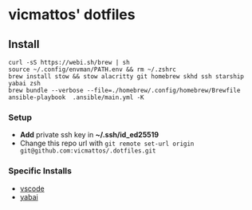 # vicmattos' dotfiles

## Install
```
curl -sS https://webi.sh/brew | sh
source ~/.config/envman/PATH.env && rm ~/.zshrc
brew install stow && stow alacritty git homebrew skhd ssh starship yabai zsh
brew bundle --verbose --file=./homebrew/.config/homebrew/Brewfile
ansible-playbook  .ansible/main.yml -K
```

### Setup
- **Add** private ssh key in **~/.ssh/id_ed25519**
- Change this repo url with `git remote set-url origin git@github.com:vicmattos/.dotfiles.git`

### Specific Installs
- [vscode](vscode/README.md)
- [yabai](yabai/README.md)
